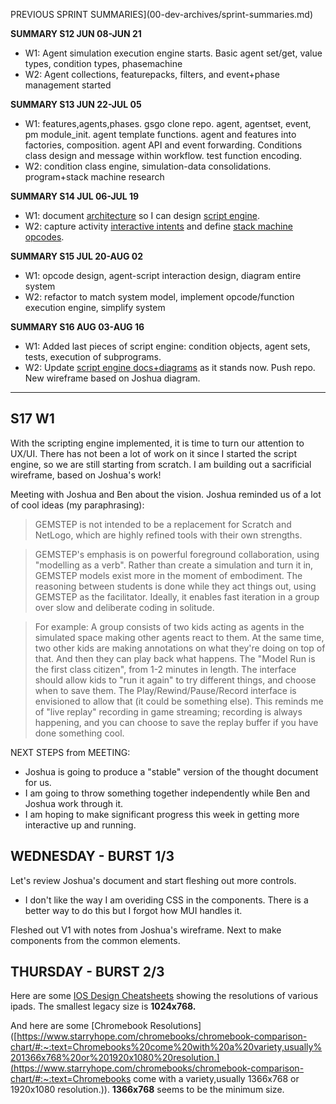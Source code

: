PREVIOUS SPRINT SUMMARIES](00-dev-archives/sprint-summaries.md)

**SUMMARY S12 JUN 08-JUN 21**

* W1: Agent simulation execution engine starts. Basic agent set/get, value types, condition types, phasemachine
* W2: Agent collections, featurepacks, filters, and event+phase management started

**SUMMARY S13 JUN 22-JUL 05**

* W1: features,agents,phases. gsgo clone repo. agent, agentset, event, pm module_init. agent template functions. agent and features into factories, composition. agent API and event forwarding. Conditions class design and message within workflow. test function encoding. 
* W2:  condition class engine, simulation-data consolidations. program+stack machine research

**SUMMARY S14 JUL 06-JUL 19**

* W1: document [architecture](https://whimsical.com/Hd6ztovsXEV4DGZeja1BTB) so I can design [script engine](https://whimsical.com/N9br22U6RWCJAqSiNEHkGG).
* W2: capture activity [interactive intents](https://docs.google.com/document/d/15_z_fw7Lp0qwFL_wPGhRSvNs4DiLxf0yoGR6JFmZdpA/edit) and define [stack machine opcodes](https://docs.google.com/spreadsheets/d/1jLPHsRAsP65oHNrtxJOpEgP6zbS1xERLEz9B0SC5CTo/edit#gid=934723724).

**SUMMARY S15 JUL 20-AUG 02**

* W1: opcode design, agent-script interaction design, diagram entire system
* W2: refactor to match system model, implement opcode/function execution engine, simplify system

**SUMMARY S16 AUG 03-AUG 16**

* W1: Added last pieces of script engine: condition objects, agent sets, tests, execution of subprograms.
* W2: Update [script engine docs+diagrams](https://gitlab.com/stepsys/gem-step/gsgo/-/merge_requests/9) as it stands now. Push repo. New wireframe based on Joshua diagram.

---

## S17 W1

With the scripting engine implemented, it is time to turn our attention to UX/UI. There has not been a lot of work on it since I started the script engine, so we are still starting from scratch. I am building out a sacrificial wireframe, based on Joshua's work!

Meeting with Joshua and Ben about the vision. Joshua reminded us of a lot of cool ideas (my paraphrasing):

>  GEMSTEP is not intended to be a replacement for Scratch and NetLogo, which are highly refined tools with their own strengths. 

> GEMSTEP's emphasis is on powerful foreground collaboration, using "modelling as a verb". Rather than create a simulation and turn it in, GEMSTEP models exist more in the moment of embodiment. The reasoning between students is done while they act things out, using GEMSTEP as the facilitator. Ideally, it enables fast iteration in a group over slow and deliberate coding in solitude.

> For example: A group consists of two kids acting as agents in the simulated space making other agents react to them. At the same time, two other kids are making annotations on what they're doing on top of that. And then they can play back what happens. The "Model Run is the first class citizen", from 1-2 minutes in length. The interface should allow kids to "run it again" to try different things, and choose when to save them. The Play/Rewind/Pause/Record interface is envisioned to allow that (it could be something else). This reminds me of "live replay" recording in game streaming; recording is always happening, and you can choose to save the replay buffer if you have done something cool.

NEXT STEPS from MEETING:

* Joshua is going to produce a "stable" version of the thought document for us.
* I am going to throw something together independently while Ben and Joshua work through it.
* I am hoping to make significant progress this week in getting more interactive up and running.

## WEDNESDAY - BURST 1/3

Let's review Joshua's document and start fleshing out more controls.

* I don't like the way I am overiding CSS in the components. There is a better way to do this but I forgot how MUI handles it. 

Fleshed out V1 with notes from Joshua's wireframe. Next to make components from the common elements. 

## THURSDAY - BURST 2/3

Here are some [IOS Design Cheatsheets](https://kapeli.com/cheat_sheets/iOS_Design.docset/Contents/Resources/Documents/index) showing the resolutions of various ipads. The smallest legacy size is **1024x768.**

And here are some [Chromebook Resolutions]([https://www.starryhope.com/chromebooks/chromebook-comparison-chart/#:~:text=Chromebooks%20come%20with%20a%20variety,usually%201366x768%20or%201920x1080%20resolution.](https://www.starryhope.com/chromebooks/chromebook-comparison-chart/#:~:text=Chromebooks come with a variety,usually 1366x768 or 1920x1080 resolution.)). **1366x768** seems to be the minimum size.







